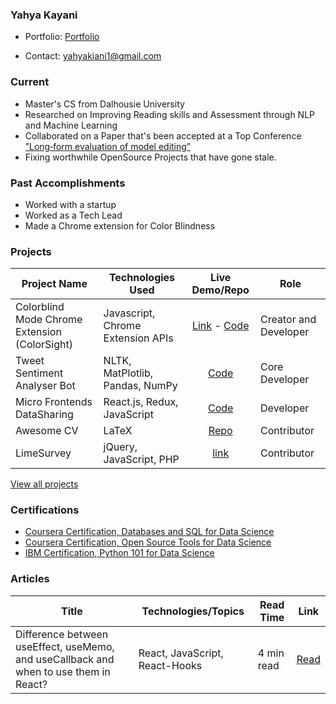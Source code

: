 ### Yahya Kayani

- Portfolio: [Portfolio](https://yahyakiani.github.io/portfolio.yahyakiani.me)
<!---- Blog: [blog.yahyakiani.dev/](https://yahyakiani.github.io/blog.yahyakiani.dev/)-->
- Contact: [yahyakiani1@gmail.com](mailto:yahyakiani1@gmail.com)
<!--- Résumé (PDF): [Intern Resume](https://github.com/Yahyakiani/Yahyakiani/blob/main/cv.pdf)-->

### Current

- Master's CS from Dalhousie University
- Researched on Improving Reading skills and Assessment through NLP and Machine Learning
- Collaborated on a Paper that's been accepted at a Top Conference [”Long‑form evaluation of model editing”](https://arxiv.org/abs/2402.09394)
- Fixing worthwhile OpenSource Projects that have gone stale. 

### Past Accomplishments

- Worked with a startup
- Worked as a Tech Lead
- Made a Chrome extension for Color Blindness


### Projects

| Project Name                                 | Technologies Used                                        | Live Demo/Repo | Role                  |
| -------------------------------------------- | -------------------------------------------------------- | :------------: | --------------------- |
| Colorblind Mode Chrome Extension (ColorSight)            | Javascript, Chrome Extension APIs                        |   [Link](https://chrome.google.com/webstore/detail/colorsight/gfnndhpnnpmkkjdjlhanbhahfpkohgcn) - [Code](https://github.com/Yahyakiani/color-sight-extension-chrome)    | Creator and Developer |
| Tweet Sentiment Analyser Bot                 | NLTK, MatPlotlib, Pandas, NumPy                          |   [Code](https://github.com/Yahyakiani/Tweet-Sentiment-Analyser)    | Core Developer        |
| Micro Frontends DataSharing | React.js, Redux, JavaScript                                            | [Code](https://github.com/Yahyakiani/micro-frontends-DataSharing-Techniques) | Developer   |
| Awesome CV            | LaTeX                                                                   | [Repo](https://github.com/Yahyakiani/Awesome-CV-working)    | Contributor |
| LimeSurvey            | jQuery, JavaScript, PHP                                                      | [link](https://www.limesurvey.org/en/)                      | Contributor |

[View all projects](https://github.com/Yahyakiani?tab=repositories)

### Certifications

- [Coursera Certification, Databases and SQL for Data Science](https://www.credly.com/badges/bf9dba1d-1860-4103-ab7a-5fda3c5acc7f/linked_in_profile)
- [Coursera Certification, Open Source Tools for Data Science](https://www.coursera.org/account/accomplishments/certificate/9JBVP4GJK6K7)
- [IBM Certification, Python 101 for Data Science](https://courses.cognitiveclass.ai/certificates/86d0acfeea524127a6b6f5fb030cb74a)


### Articles

| Title                                                                                 | Technologies/Topics            | Read Time  | Link                                                                                                                                    |
| ------------------------------------------------------------------------------------- | ------------------------------ | ---------- | --------------------------------------------------------------------------------------------------------------------------------------- |
| Difference between useEffect, useMemo, and useCallback and when to use them in React? | React, JavaScript, React-Hooks | 4 min read | [Read](https://medium.com/@yahyakiani1/difference-between-useeffect-usememo-and-usecallback-and-when-to-use-them-in-react-dcab76390aaf) |
